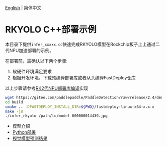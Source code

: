 [English](README.md) | 简体中文
# RKYOLO C++部署示例

本目录下提供`infer_xxxxx.cc`快速完成RKYOLO模型在Rockchip板子上上通过二代NPU加速部署的示例。

在部署前，需确认以下两个步骤:

1. 软硬件环境满足要求
2. 根据开发环境，下载预编译部署库或者从头编译FastDeploy仓库

以上步骤请参考[RK2代NPU部署库编译](../../../../../docs/cn/build_and_install/rknpu2.md)实现

```bash
wget https://gitee.com/paddlepaddle/PaddleDetection/raw/release/2.4/demo/000000014439.jpg
cd build
cmake .. -DFASTDEPLOY_INSTALL_DIR=${PWD}/fastdeploy-linux-x64-x.x.x
make -j8
./infer_rkyolo /path/to/model 000000014439.jpg
```


- [模型介绍](../../)
- [Python部署](../python)
- [视觉模型预测结果](../../../../../docs/api/vision_results/)
